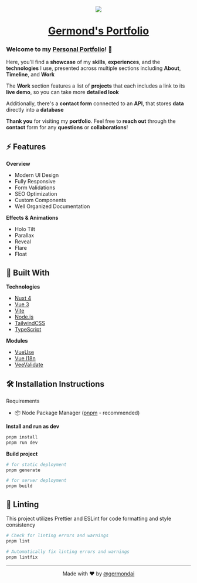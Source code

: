 <h1 align="center">
  <a href="https://germondai.com" target="_blank">
    <img align="center" src="https://skillicons.dev/icons?i=nuxt,vue,vite,nodejs,tailwind,ts" /><br/><br/>
    <span>Germond's Portfolio</span>
  </a>
</h1>

### **Welcome** to my <a href="https://germondai.com" target="_blank">**Personal Portfolio**</a>! 👋

Here, you'll find a **showcase** of my **skills**, **experiences**, and the **technologies** I use, presented across multiple sections including **About**, **Timeline**, and **Work**

The **Work** section features a list of **projects** that each includes a link to its **live demo**, so you can take more **detailed look**

Additionally, there's a **contact form** connected to an **API**, that stores **data** directly into a **database**

**Thank you** for visiting my **portfolio**. Feel free to **reach out** through the **contact** form for any **questions** or **collaborations**!

## ⚡️ Features

**Overview**

- Modern UI Design
- Fully Responsive
- Form Validations
- SEO Optimization
- Custom Components
- Well Organized Documentation

**Effects & Animations**

- Holo Tilt
- Parallax
- Reveal
- Flare
- Float

## 🧠 Built With

**Technologies**

- <a href="https://nuxt.com/" target="_blank">Nuxt 4</a>
- <a href="https://vuejs.org/" target="_blank">Vue 3</a>
- <a href="https://vitejs.dev/" target="_blank">Vite</a>
- <a href="https://nodejs.org/" target="_blank">Node.js</a>
- <a href="https://tailwindcss.com/" target="_blank">TailwindCSS</a>
- <a href="https://www.typescriptlang.org/" target="_blank">TypeScript</a>

**Modules**

- <a href="https://vueuse.org/" target="_blank">VueUse</a>
- <a href="https://vue-i18n.intlify.dev/" target="_blank">Vue I18n</a>
- <a href="https://vee-validate.logaretm.com/" target="_blank">VeeValidate</a>

## 🛠️ Installation Instructions

Requirements

- 📦 Node Package Manager (<a href="https://pnpm.io/" target="_blank">pnpm</a> - recommended)

**Install and run as dev**

```bash
pnpm install
pnpm run dev
```

**Build project**

```bash
# for static deployment
pnpm generate

# for server deployment
pnpm build
```

## 🧹 Linting

This project utilizes Prettier and ESLint for code formatting and style consistency

```bash
# Check for linting errors and warnings
pnpm lint

# Automatically fix linting errors and warnings
pnpm lintfix
```

---

<p align="center">
    <span>Made with ❤️ by</span>
    <a href="https://github.com/germondai" target="_blank">@germondai</a>
</p>
